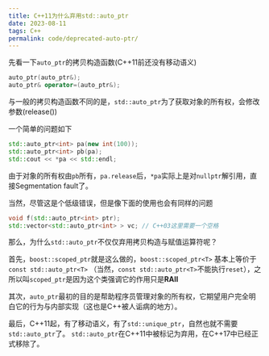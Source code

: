 ```yaml
---
title: C++11为什么弃用std::auto_ptr
date: 2023-08-11
tags: C++
permalink: code/deprecated-auto-ptr/
---
```


先看一下`auto_ptr`的拷贝构造函数(C++11前还没有移动语义)

```cpp
auto_ptr(auto_ptr&);
auto_ptr& operator=(auto_ptr&);
```

与一般的拷贝构造函数不同的是，`std::auto_ptr`为了获取对象的所有权，会修改参数(release())

一个简单的问题如下

```cpp
std::auto_ptr<int> pa(new int(100));
std::auto_ptr<int> pb(pa);
std::cout << *pa << std::endl;
```

由于对象的所有权由`pb`所有，`pa.release`后，`*pa`实际上是对`nullptr`解引用，直接Segmentation fault了。

当然，尽管这是个低级错误，但是像下面的使用也会有同样的问题

```cpp
void f(std::auto_ptr<int> ptr);
std::vector<std::auto_ptr<int> > vc; // C++03这里需要一个空格
```

那么，为什么`std::auto_ptr`不仅仅弃用拷贝构造与赋值运算符呢？

首先，`boost::scoped_ptr`就是这么做的，`boost::scoped_ptr<T>` 基本上等价于`const std::auto_ptr<T>`
（当然，`const std::auto_ptr<T>`不能执行`reset`），之所以叫`scoped_ptr`是因为这个类强调它的作用只是**RAII**

其次，`auto_ptr`最初的目的是帮助程序员管理对象的所有权，它期望用户完全明白它的行为与内部实现（这也是C++被人诟病的地方）。

最后，C++11起，有了移动语义，有了`std::unique_ptr`，自然也就不需要`std::auto_ptr`了。
`std::auto_ptr`在C++11中被标记为弃用，在C++17中已经正式移除了。
